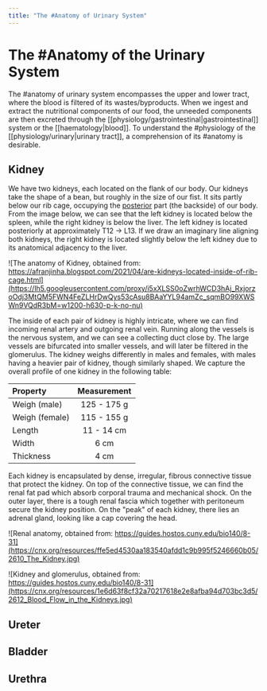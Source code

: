 ```yaml
---
title: "The #Anatomy of Urinary System"
---
```


# The #Anatomy of the Urinary System

The #anatomy of urinary system encompasses the upper and lower tract, where the blood is filtered of its wastes/byproducts. When we ingest and extract the nutritional components of our food, the unneeded components are then excreted through the [[physiology/gastrointestinal|gastrointestinal]] system or the [[haematology|blood]]. To understand the #physiology of the [[physiology/urinary|urinary tract]], a comprehension of its #anatomy is desirable.

## Kidney

We have two kidneys, each located on the flank of our body. Our kidneys take the shape of a bean, but roughly in the size of our fist. It sits partly below our rib cage, occupying the [posterior](https://en.wikipedia.org/wiki/Anatomical_terms_of_location#Anterior_and_posterior) part (the backside) of our body. From the image below, we can see that the left kidney is located below the spleen, while the right kidney is below the liver. The left kidney is located posteriorly at approximately T12 -> L13. If we draw an imaginary line aligning both kidneys, the right kidney is located slightly below the left kidney due to its anatomical adjacency to the liver.

![The anatomy of Kidney, obtained from: https://afranjinha.blogspot.com/2021/04/are-kidneys-located-inside-of-rib-cage.html](https://lh5.googleusercontent.com/proxy/i5xXLSS0oZwrhWCD3hAj_RxjorzoOdj3MtQM5FWN4FeZLHrDwQys53cAsu8BAaYYL94amZc_sqmBO99XWSWn9VQdR3bM=w1200-h630-p-k-no-nu)

The inside of each pair of kidney is highly intricate, where we can find incoming renal artery and outgoing renal vein. Running along the vessels is the nervous system, and we can see a collecting duct close by. The large vessels are bifurcated into smaller vessels, and will later be filtered in the glomerulus. The kidney weighs differently in males and females, with males having a heavier pair of kidney, though similarly shaped. We capture the overall profile of one kidney in the following table:

| Property       | Measurement |
| :------------- | :---------: |
| Weigh (male)   | 125 - 175 g |
| Weigh (female) | 115 - 155 g |
| Length         | 11 - 14 cm  |
| Width          | 6 cm        |
| Thickness      | 4 cm        |

Each kidney is encapsulated by dense, irregular, fibrous connective tissue that protect the kidney. On top of the connective tissue, we can find the renal fat pad which absorb corporal trauma and mechanical shock. On the outer layer, there is a tough renal fascia which together with peritoneum secure the kidney position. On the "peak" of each kidney, there lies an adrenal gland, looking like a cap covering the head.

![Renal anatomy, obtained from: https://guides.hostos.cuny.edu/bio140/8-31](https://cnx.org/resources/ffe5ed4530aa183540afdd1c9b995f5246660b05/2610_The_Kidney.jpg)

![Kidney and glomerulus, obtained from: https://guides.hostos.cuny.edu/bio140/8-31](https://cnx.org/resources/1e6d63f8cf32a70217618e2e8afba94d703bc3d5/2612_Blood_Flow_in_the_Kidneys.jpg)

## Ureter

## Bladder

## Urethra